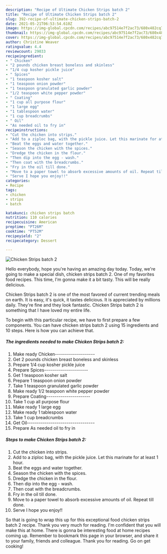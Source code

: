 ```yaml
---
description: "Recipe of Ultimate Chicken Strips batch 2"
title: "Recipe of Ultimate Chicken Strips batch 2"
slug: 392-recipe-of-ultimate-chicken-strips-batch-2
date: 2021-05-21T06:53:54.610Z
image: https://img-global.cpcdn.com/recipes/abc97514e7f2ac73/680x482cq70/chicken-strips-batch-2-recipe-main-photo.jpg
thumbnail: https://img-global.cpcdn.com/recipes/abc97514e7f2ac73/680x482cq70/chicken-strips-batch-2-recipe-main-photo.jpg
cover: https://img-global.cpcdn.com/recipes/abc97514e7f2ac73/680x482cq70/chicken-strips-batch-2-recipe-main-photo.jpg
author: Christine Weaver
ratingvalue: 4.4
reviewcount: 29033
recipeingredient:
- " Chicken"
- "2 pounds chicken breast boneless and skinless"
- "1/4 cup kosher pickle juice"
- " Spices"
- "1 teaspoon kosher salt"
- "1 teaspoon onion powder"
- "1 teaspoon granulated garlic powder"
- "1/2 teaspoon white pepper powder"
- " Coating"
- "1 cup all purpose flour"
- "1 large egg"
- "1 tablespoon water"
- "1 cup breadcrumbs"
- " Oil"
- "As needed oil to fry in"
recipeinstructions:
- "Cut the chicken into strips."
- "Add to a ziploc bag, with the pickle juice. Let this marinate for at least 1 hour."
- "Beat the eggs and water together."
- "Season the chicken with the spices."
- "Dredge the chicken in the flour."
- "Then dip into the egg - wash."
- "Then coat with the breadcrumbs."
- "Fry in the oil till done."
- "Move to a paper towel to absorb excessive amounts of oil. Repeat till done."
- "Serve I hope you enjoy!!"
categories:
- Recipe
tags:
- chicken
- strips
- batch

katakunci: chicken strips batch 
nutrition: 110 calories
recipecuisine: American
preptime: "PT26M"
cooktime: "PT52M"
recipeyield: "2"
recipecategory: Dessert

---
```



![Chicken Strips batch 2](https://img-global.cpcdn.com/recipes/abc97514e7f2ac73/680x482cq70/chicken-strips-batch-2-recipe-main-photo.jpg)

Hello everybody, hope you're having an amazing day today. Today, we're going to make a special dish, chicken strips batch 2. One of my favorites food recipes. This time, I'm gonna make it a bit tasty. This will be really delicious.



Chicken Strips batch 2 is one of the most favored of current trending meals on earth. It is easy, it's quick, it tastes delicious. It is appreciated by millions daily. They're fine and they look fantastic. Chicken Strips batch 2 is something that I have loved my entire life.


To begin with this particular recipe, we have to first prepare a few components. You can have chicken strips batch 2 using 15 ingredients and 10 steps. Here is how you can achieve that.

<!--inarticleads1-->

##### The ingredients needed to make Chicken Strips batch 2:

1. Make ready  Chicken--------------------
1. Get 2 pounds chicken breast boneless and skinless
1. Prepare 1/4 cup kosher pickle juice
1. Prepare  Spices----------------------
1. Get 1 teaspoon kosher salt
1. Prepare 1 teaspoon onion powder
1. Take 1 teaspoon granulated garlic powder
1. Make ready 1/2 teaspoon white pepper powder
1. Prepare  Coating----------------------
1. Take 1 cup all purpose flour
1. Make ready 1 large egg
1. Make ready 1 tablespoon water
1. Take 1 cup breadcrumbs
1. Get  Oil----------------------------------
1. Prepare As needed oil to fry in




<!--inarticleads2-->

##### Steps to make Chicken Strips batch 2:

1. Cut the chicken into strips.
1. Add to a ziploc bag, with the pickle juice. Let this marinate for at least 1 hour.
1. Beat the eggs and water together.
1. Season the chicken with the spices.
1. Dredge the chicken in the flour.
1. Then dip into the egg - wash.
1. Then coat with the breadcrumbs.
1. Fry in the oil till done.
1. Move to a paper towel to absorb excessive amounts of oil. Repeat till done.
1. Serve I hope you enjoy!!




So that is going to wrap this up for this exceptional food chicken strips batch 2 recipe. Thank you very much for reading. I'm confident that you will make this at home. There is gonna be interesting food at home recipes coming up. Remember to bookmark this page in your browser, and share it to your family, friends and colleague. Thank you for reading. Go on get cooking!
